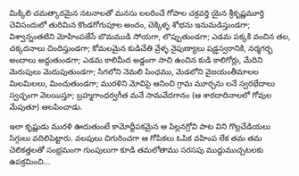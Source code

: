 ﻿మిక్కిలి చమత్కారమైన నటనాలతో మనసు లలరించే గోపాల చక్రవర్తి యైన శ్రీకృష్ణమూర్తి చెవిసందులో తురిమిన కొండగోగుపూల అందం, చెక్కిళ్ళ శోభను ఇనుమడిస్తుండగా; విశ్వాన్నంతటిని మోహింపజేసే బొమముడి సోయగా, లొప్పుతుండగా; ఎడమ పక్కకి వంచిన తల, చక్కదనాలు చిందిస్తుండగా; కోమలమైన కుడిచేతి వ్రేళ్ళ నైపుణ్యాలు షడ్ఝస్వరానికి, నర్మగర్భ అందాలు అద్దుతుండగా; ఎడమ కాలిమీద అడ్డంగా సాచి ఉంచిన కుడి కాలిగోర్లు, మేదిని మెరుపులు మెదుపుతుండగా; సిగలోని నెమలి పింఛము, మెడలోని వైజయంతీమాలల మిలమిలలు, మించుతుండగా; మురళిని మోవిపై ఆనించి గ్రామ మూర్చను లనే స్వరభేదాలు స్వచ్ఛంగా వెలయిస్తూ; బ్రహ్మగాంధర్వగీత మనే సామవేదగానం (ఆ శారదాదినాలలో గోవుల మేపుతూ) ఆలపించాడు. 

ఇలా కృష్ణుడు మురళి ఊదుతుంటే కామోద్దీపకమైన ఆ పిల్లనగ్రోవి పాట విని గొల్లచేడియలు సిగ్గులు వదిలిపెట్టారు. వలపులు చిగురించగా ఆ గోపికలు ఓపిక వహింప లేక తమ తమ చెలికత్తలతో సంభ్రమంగా గుంపులుగా కూడి తమలోతాము సరసపు ముద్దుముచ్చటలకు ఉపక్రమించి... 

